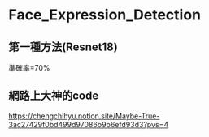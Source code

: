 # Face_Expression_Detection
## 第一種方法(Resnet18)
準確率=70%
## 網路上大神的code
https://chengchihyu.notion.site/Maybe-True-3ac27429f0bd499d97086b9b6efd93d3?pvs=4
